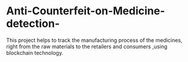 # Anti-Counterfeit-on-Medicine-detection-
This project helps to track the manufacturing process of the medicines, right from the raw materials to the retailers and consumers ,using blockchain technology.

